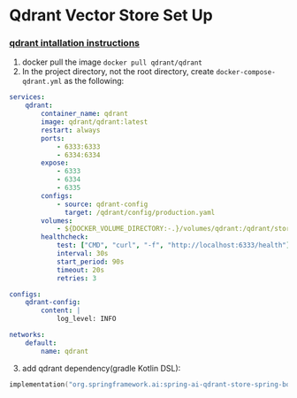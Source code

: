 Qdrant Vector Store Set Up
==========================

### [qdrant intallation instructions](https://qdrant.tech/documentation/guides/installation/)

1. docker pull the image `docker pull qdrant/qdrant`
2. In the project directory, not the root directory, create `docker-compose-qdrant.yml` as the following:
```yaml
services:
    qdrant:
        container_name: qdrant
        image: qdrant/qdrant:latest
        restart: always
        ports:
            - 6333:6333
            - 6334:6334
        expose:
            - 6333
            - 6334
            - 6335
        configs:
            - source: qdrant-config
              target: /qdrant/config/production.yaml
        volumes:
            - ${DOCKER_VOLUME_DIRECTORY:-.}/volumes/qdrant:/qdrant/storage
        healthcheck:
            test: ["CMD", "curl", "-f", "http://localhost:6333/health"]
            interval: 30s
            start_period: 90s
            timeout: 20s
            retries: 3

configs:
    qdrant-config:
        content: |
            log_level: INFO

networks:
    default:
        name: qdrant
```
3. add qdrant dependency(gradle Kotlin DSL):
```kotlin dsl
implementation("org.springframework.ai:spring-ai-qdrant-store-spring-boot-starter")
```

